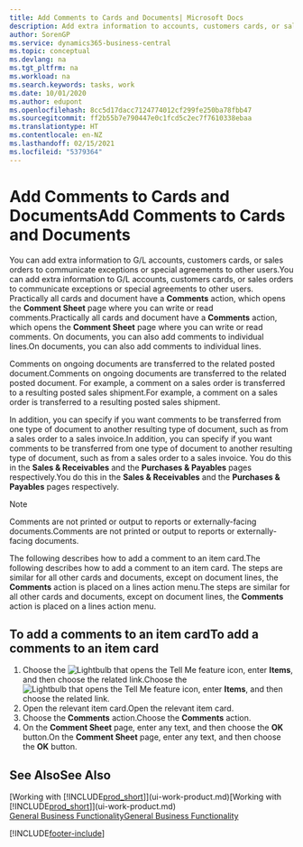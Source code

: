 ```yaml
---
title: Add Comments to Cards and Documents| Microsoft Docs
description: Add extra information to accounts, customers cards, or sales orders to communicate agreements, such as a special price or delivery method, to other users.
author: SorenGP
ms.service: dynamics365-business-central
ms.topic: conceptual
ms.devlang: na
ms.tgt_pltfrm: na
ms.workload: na
ms.search.keywords: tasks, work
ms.date: 10/01/2020
ms.author: edupont
ms.openlocfilehash: 8cc5d17dacc7124774012cf299fe250ba78fbb47
ms.sourcegitcommit: ff2b55b7e790447e0c1fcd5c2ec7f7610338ebaa
ms.translationtype: HT
ms.contentlocale: en-NZ
ms.lasthandoff: 02/15/2021
ms.locfileid: "5379364"
---
```

# <a name="add-comments-to-cards-and-documents"></a><span data-ttu-id="adc64-103">Add Comments to Cards and Documents</span><span class="sxs-lookup"><span data-stu-id="adc64-103">Add Comments to Cards and Documents</span></span>
<span data-ttu-id="adc64-104">You can add extra information to G/L accounts, customers cards, or sales orders to communicate exceptions or special agreements to other users.</span><span class="sxs-lookup"><span data-stu-id="adc64-104">You can add extra information to G/L accounts, customers cards, or sales orders to communicate exceptions or special agreements to other users.</span></span>
<span data-ttu-id="adc64-105">Practically all cards and document have a **Comments** action, which opens the **Comment Sheet** page where you can write or read comments.</span><span class="sxs-lookup"><span data-stu-id="adc64-105">Practically all cards and document have a **Comments** action, which opens the **Comment Sheet** page where you can write or read comments.</span></span> <span data-ttu-id="adc64-106">On documents, you can also add comments to individual lines.</span><span class="sxs-lookup"><span data-stu-id="adc64-106">On documents, you can also add comments to individual lines.</span></span>

<span data-ttu-id="adc64-107">Comments on ongoing documents are transferred to the related posted document.</span><span class="sxs-lookup"><span data-stu-id="adc64-107">Comments on ongoing documents are transferred to the related posted document.</span></span> <span data-ttu-id="adc64-108">For example, a comment on a sales order is transferred to a resulting posted sales shipment.</span><span class="sxs-lookup"><span data-stu-id="adc64-108">For example, a comment on a sales order is transferred to a resulting posted sales shipment.</span></span>

<span data-ttu-id="adc64-109">In addition, you can specify if you want comments to be transferred from one type of document to another resulting type of document, such as from a sales order to a sales invoice.</span><span class="sxs-lookup"><span data-stu-id="adc64-109">In addition, you can specify if you want comments to be transferred from one type of document to another resulting type of document, such as from a sales order to a sales invoice.</span></span> <span data-ttu-id="adc64-110">You do this in the **Sales & Receivables** and the **Purchases & Payables** pages respectively.</span><span class="sxs-lookup"><span data-stu-id="adc64-110">You do this in the **Sales & Receivables** and the **Purchases & Payables** pages respectively.</span></span>

> [!NOTE]
> <span data-ttu-id="adc64-111">Comments are not printed or output to reports or externally-facing documents.</span><span class="sxs-lookup"><span data-stu-id="adc64-111">Comments are not printed or output to reports or externally-facing documents.</span></span>

<span data-ttu-id="adc64-112">The following describes how to add a comment to an item card.</span><span class="sxs-lookup"><span data-stu-id="adc64-112">The following describes how to add a comment to an item card.</span></span> <span data-ttu-id="adc64-113">The steps are similar for all other cards and documents, except on document lines, the **Comments** action is placed on a lines action menu.</span><span class="sxs-lookup"><span data-stu-id="adc64-113">The steps are similar for all other cards and documents, except on document lines, the **Comments** action is placed on a lines action menu.</span></span>

## <a name="to-add-a-comments-to-an-item-card"></a><span data-ttu-id="adc64-114">To add a comments to an item card</span><span class="sxs-lookup"><span data-stu-id="adc64-114">To add a comments to an item card</span></span>
1. <span data-ttu-id="adc64-115">Choose the ![Lightbulb that opens the Tell Me feature](media/ui-search/search_small.png "Tell me what you want to do") icon, enter **Items**, and then choose the related link.</span><span class="sxs-lookup"><span data-stu-id="adc64-115">Choose the ![Lightbulb that opens the Tell Me feature](media/ui-search/search_small.png "Tell me what you want to do") icon, enter **Items**, and then choose the related link.</span></span>
2. <span data-ttu-id="adc64-116">Open the relevant item card.</span><span class="sxs-lookup"><span data-stu-id="adc64-116">Open the relevant item card.</span></span>
3. <span data-ttu-id="adc64-117">Choose the **Comments** action.</span><span class="sxs-lookup"><span data-stu-id="adc64-117">Choose the **Comments** action.</span></span>
4. <span data-ttu-id="adc64-118">On the **Comment Sheet** page, enter any text, and then choose the **OK** button.</span><span class="sxs-lookup"><span data-stu-id="adc64-118">On the **Comment Sheet** page, enter any text, and then choose the **OK** button.</span></span>

## <a name="see-also"></a><span data-ttu-id="adc64-119">See Also</span><span class="sxs-lookup"><span data-stu-id="adc64-119">See Also</span></span>
<span data-ttu-id="adc64-120">[Working with [!INCLUDE[prod_short](includes/prod_short.md)]](ui-work-product.md)</span><span class="sxs-lookup"><span data-stu-id="adc64-120">[Working with [!INCLUDE[prod_short](includes/prod_short.md)]](ui-work-product.md)</span></span>  
[<span data-ttu-id="adc64-121">General Business Functionality</span><span class="sxs-lookup"><span data-stu-id="adc64-121">General Business Functionality</span></span>](ui-across-business-areas.md)


[!INCLUDE[footer-include](includes/footer-banner.md)]